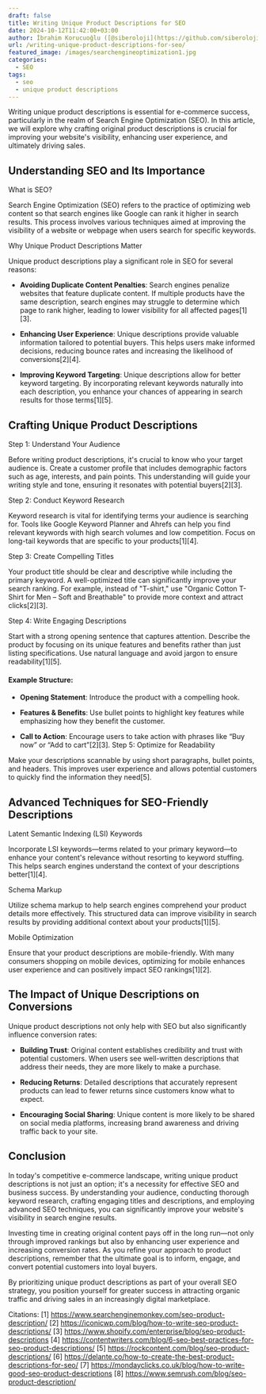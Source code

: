 ```yaml
---
draft: false
title: Writing Unique Product Descriptions for SEO
date: 2024-10-12T11:42:00+03:00
author: İbrahim Korucuoğlu ([@siberoloji](https://github.com/siberoloji))
url: /writing-unique-product-descriptions-for-seo/
featured_image: /images/searchengineoptimization1.jpg
categories:
  - SEO
tags:
  - seo
  - unique product descriptions
---
```

Writing unique product descriptions is essential for e-commerce success, particularly in the realm of Search Engine Optimization (SEO). In this article, we will explore why crafting original product descriptions is crucial for improving your website's visibility, enhancing user experience, and ultimately driving sales.

## Understanding SEO and Its Importance

What is SEO?

Search Engine Optimization (SEO) refers to the practice of optimizing web content so that search engines like Google can rank it higher in search results. This process involves various techniques aimed at improving the visibility of a website or webpage when users search for specific keywords.

Why Unique Product Descriptions Matter

Unique product descriptions play a significant role in SEO for several reasons:
* **Avoiding Duplicate Content Penalties**: Search engines penalize websites that feature duplicate content. If multiple products have the same description, search engines may struggle to determine which page to rank higher, leading to lower visibility for all affected pages[1][3].

* **Enhancing User Experience**: Unique descriptions provide valuable information tailored to potential buyers. This helps users make informed decisions, reducing bounce rates and increasing the likelihood of conversions[2][4].

* **Improving Keyword Targeting**: Unique descriptions allow for better keyword targeting. By incorporating relevant keywords naturally into each description, you enhance your chances of appearing in search results for those terms[1][5].
## Crafting Unique Product Descriptions

Step 1: Understand Your Audience

Before writing product descriptions, it's crucial to know who your target audience is. Create a customer profile that includes demographic factors such as age, interests, and pain points. This understanding will guide your writing style and tone, ensuring it resonates with potential buyers[2][3].

Step 2: Conduct Keyword Research

Keyword research is vital for identifying terms your audience is searching for. Tools like Google Keyword Planner and Ahrefs can help you find relevant keywords with high search volumes and low competition. Focus on long-tail keywords that are specific to your products[1][4].

Step 3: Create Compelling Titles

Your product title should be clear and descriptive while including the primary keyword. A well-optimized title can significantly improve your search ranking. For example, instead of "T-shirt," use "Organic Cotton T-Shirt for Men – Soft and Breathable" to provide more context and attract clicks[2][3].

Step 4: Write Engaging Descriptions

Start with a strong opening sentence that captures attention. Describe the product by focusing on its unique features and benefits rather than just listing specifications. Use natural language and avoid jargon to ensure readability[1][5].
#### Example Structure:
* **Opening Statement**: Introduce the product with a compelling hook.

* **Features &amp; Benefits**: Use bullet points to highlight key features while emphasizing how they benefit the customer.

* **Call to Action**: Encourage users to take action with phrases like “Buy now” or “Add to cart”[2][3].
Step 5: Optimize for Readability

Make your descriptions scannable by using short paragraphs, bullet points, and headers. This improves user experience and allows potential customers to quickly find the information they need[5].

## Advanced Techniques for SEO-Friendly Descriptions

Latent Semantic Indexing (LSI) Keywords

Incorporate LSI keywords—terms related to your primary keyword—to enhance your content's relevance without resorting to keyword stuffing. This helps search engines understand the context of your descriptions better[1][4].

Schema Markup

Utilize schema markup to help search engines comprehend your product details more effectively. This structured data can improve visibility in search results by providing additional context about your products[1][5].

Mobile Optimization

Ensure that your product descriptions are mobile-friendly. With many consumers shopping on mobile devices, optimizing for mobile enhances user experience and can positively impact SEO rankings[1][2].

## The Impact of Unique Descriptions on Conversions

Unique product descriptions not only help with SEO but also significantly influence conversion rates:
* **Building Trust**: Original content establishes credibility and trust with potential customers. When users see well-written descriptions that address their needs, they are more likely to make a purchase.

* **Reducing Returns**: Detailed descriptions that accurately represent products can lead to fewer returns since customers know what to expect.

* **Encouraging Social Sharing**: Unique content is more likely to be shared on social media platforms, increasing brand awareness and driving traffic back to your site.
## Conclusion

In today's competitive e-commerce landscape, writing unique product descriptions is not just an option; it's a necessity for effective SEO and business success. By understanding your audience, conducting thorough keyword research, crafting engaging titles and descriptions, and employing advanced SEO techniques, you can significantly improve your website's visibility in search engine results.

Investing time in creating original content pays off in the long run—not only through improved rankings but also by enhancing user experience and increasing conversion rates. As you refine your approach to product descriptions, remember that the ultimate goal is to inform, engage, and convert potential customers into loyal buyers.

By prioritizing unique product descriptions as part of your overall SEO strategy, you position yourself for greater success in attracting organic traffic and driving sales in an increasingly digital marketplace.

Citations: [1] https://www.searchenginemonkey.com/seo-product-description/ [2] https://iconicwp.com/blog/how-to-write-seo-product-descriptions/ [3] https://www.shopify.com/enterprise/blog/seo-product-descriptions [4] https://contentwriters.com/blog/6-seo-best-practices-for-seo-product-descriptions/ [5] https://rockcontent.com/blog/seo-product-descriptions/ [6] https://delante.co/how-to-create-the-best-product-descriptions-for-seo/ [7] https://mondayclicks.co.uk/blog/how-to-write-good-seo-product-descriptions [8] https://www.semrush.com/blog/seo-product-description/
